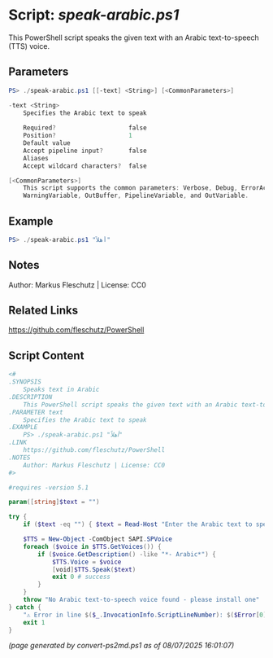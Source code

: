 Script: *speak-arabic.ps1*
========================

This PowerShell script speaks the given text with an Arabic text-to-speech (TTS) voice.

Parameters
----------
```powershell
PS> ./speak-arabic.ps1 [[-text] <String>] [<CommonParameters>]

-text <String>
    Specifies the Arabic text to speak
    
    Required?                    false
    Position?                    1
    Default value                
    Accept pipeline input?       false
    Aliases                      
    Accept wildcard characters?  false

[<CommonParameters>]
    This script supports the common parameters: Verbose, Debug, ErrorAction, ErrorVariable, WarningAction, 
    WarningVariable, OutBuffer, PipelineVariable, and OutVariable.
```

Example
-------
```powershell
PS> ./speak-arabic.ps1 "أهلاً"

```

Notes
-----
Author: Markus Fleschutz | License: CC0

Related Links
-------------
https://github.com/fleschutz/PowerShell

Script Content
--------------
```powershell
<#
.SYNOPSIS
	Speaks text in Arabic
.DESCRIPTION
	This PowerShell script speaks the given text with an Arabic text-to-speech (TTS) voice.
.PARAMETER text
	Specifies the Arabic text to speak
.EXAMPLE
	PS> ./speak-arabic.ps1 "أهلاً"
.LINK
	https://github.com/fleschutz/PowerShell
.NOTES
	Author: Markus Fleschutz | License: CC0
#>

#requires -version 5.1

param([string]$text = "")

try {
	if ($text -eq "") { $text = Read-Host "Enter the Arabic text to speak" }

	$TTS = New-Object -ComObject SAPI.SPVoice
	foreach ($voice in $TTS.GetVoices()) {
		if ($voice.GetDescription() -like "*- Arabic*") { 
			$TTS.Voice = $voice
			[void]$TTS.Speak($text)
			exit 0 # success
		}
	}
	throw "No Arabic text-to-speech voice found - please install one"
} catch {
	"⚠️ Error in line $($_.InvocationInfo.ScriptLineNumber): $($Error[0])"
	exit 1
}
```

*(page generated by convert-ps2md.ps1 as of 08/07/2025 16:01:07)*
